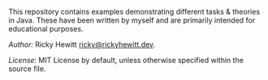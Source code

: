 This repository contains examples demonstrating different tasks & theories in Java. These have been written by myself and are primarily intended for educational purposes.

_Author:_ Ricky Hewitt <ricky@rickyhewitt.dev>. 

_License:_ MIT License by default, unless otherwise specified within the source file.

